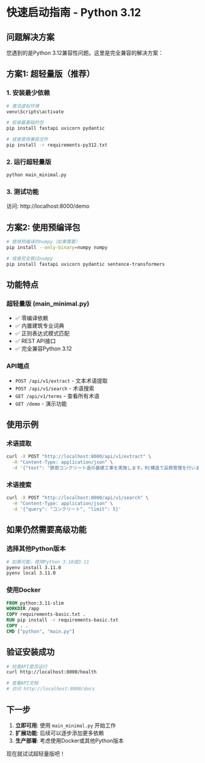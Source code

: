 # 快速启动指南 - Python 3.12

## 问题解决方案

您遇到的是Python 3.12兼容性问题。这里是完全兼容的解决方案：

## 方案1: 超轻量版（推荐）

### 1. 安装最少依赖
```bash
# 激活虚拟环境
venv\Scripts\activate

# 安装最基础的包
pip install fastapi uvicorn pydantic

# 或者使用兼容文件
pip install -r requirements-py312.txt
```

### 2. 运行超轻量版
```bash
python main_minimal.py
```

### 3. 测试功能
访问: http://localhost:8000/demo

## 方案2: 使用预编译包

```bash
# 使用预编译的numpy（如果需要）
pip install --only-binary=numpy numpy

# 或者完全跳过numpy
pip install fastapi uvicorn pydantic sentence-transformers
```

## 功能特点

### 超轻量版 (main_minimal.py)
- ✅ 零编译依赖
- ✅ 内置建筑专业词典
- ✅ 正则表达式模式匹配
- ✅ REST API接口
- ✅ 完全兼容Python 3.12

### API端点
- `POST /api/v1/extract` - 文本术语提取
- `POST /api/v1/search` - 术语搜索
- `GET /api/v1/terms` - 查看所有术语
- `GET /demo` - 演示功能

## 使用示例

### 术语提取
```bash
curl -X POST "http://localhost:8000/api/v1/extract" \
  -H "Content-Type: application/json" \
  -d '{"text": "鉄筋コンクリート造の基礎工事を実施します。RC構造で品質管理を行います。"}'
```

### 术语搜索
```bash
curl -X POST "http://localhost:8000/api/v1/search" \
  -H "Content-Type: application/json" \
  -d '{"query": "コンクリート", "limit": 5}'
```

## 如果仍然需要高级功能

### 选择其他Python版本
```bash
# 如果可能，使用Python 3.10或3.11
pyenv install 3.11.0
pyenv local 3.11.0
```

### 使用Docker
```dockerfile
FROM python:3.11-slim
WORKDIR /app
COPY requirements-basic.txt .
RUN pip install -r requirements-basic.txt
COPY . .
CMD ["python", "main.py"]
```

## 验证安装成功

```bash
# 检查API是否运行
curl http://localhost:8000/health

# 查看API文档
# 访问 http://localhost:8000/docs
```

## 下一步

1. **立即可用**: 使用 `main_minimal.py` 开始工作
2. **扩展功能**: 后续可以逐步添加更多依赖
3. **生产部署**: 考虑使用Docker或其他Python版本

现在就试试超轻量版吧！